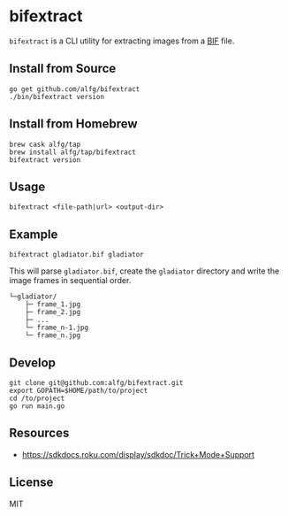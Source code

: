 # bifextract
`bifextract` is a CLI utility for extracting images from a [BIF](https://sdkdocs.roku.com/display/sdkdoc/Trick+Mode+Support) file.

## Install from Source
```
go get github.com/alfg/bifextract
./bin/bifextract version
```

## Install from Homebrew
```
brew cask alfg/tap
brew install alfg/tap/bifextract
bifextract version
```

## Usage
`bifextract <file-path|url> <output-dir>`

## Example

`bifextract gladiator.bif gladiator`

This will parse `gladiator.bif`, create the `gladiator` directory and write the image frames in sequential order.

```
└─gladiator/
    ├─ frame_1.jpg
    ├─ frame_2.jpg
    ├─ ... 
    └─ frame_n-1.jpg
    └─ frame_n.jpg
```

## Develop

```
git clone git@github.com:alfg/bifextract.git
export GOPATH=$HOME/path/to/project
cd /to/project
go run main.go
```

## Resources
* https://sdkdocs.roku.com/display/sdkdoc/Trick+Mode+Support

## License
MIT